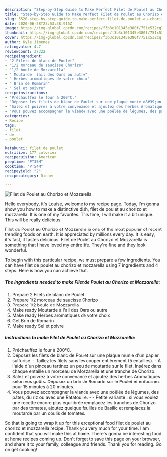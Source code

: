 ```yaml
---
description: "Step-by-Step Guide to Make Perfect Filet de Poulet au Chorizo et Mozzarella"
title: "Step-by-Step Guide to Make Perfect Filet de Poulet au Chorizo et Mozzarella"
slug: 3520-step-by-step-guide-to-make-perfect-filet-de-poulet-au-chorizo-et-mozzarella
date: 2020-06-28T23:53:38.915Z
image: https://img-global.cpcdn.com/recipes/f3b3c101345e380f/751x532cq70/filet-de-poulet-au-chorizo-et-mozzarella-photo-principale-de-la-recette.jpg
thumbnail: https://img-global.cpcdn.com/recipes/f3b3c101345e380f/751x532cq70/filet-de-poulet-au-chorizo-et-mozzarella-photo-principale-de-la-recette.jpg
cover: https://img-global.cpcdn.com/recipes/f3b3c101345e380f/751x532cq70/filet-de-poulet-au-chorizo-et-mozzarella-photo-principale-de-la-recette.jpg
author: Kyle Jimenez
ratingvalue: 4.7
reviewcount: 37322
recipeingredient:
- "2 Filets de blanc de Poulet"
- "1/2 morceau de saucisse Chorizo"
- "1/2 boule de Mozzarella"
- " Moutarde  lail des Ours ou autre"
- " Herbes aromatiques de votre choix"
- " Brin de Romarin"
- " Sel et poivre"
recipeinstructions:
- "Préchauffez le four à 200°C."
- "Déposez les filets de blanc de Poulet sur une plaque munie d&#39;un papier sulfurisé. Taillez les filets sans les couper entièrement (5 entailles). À l&#39;aide d&#39;un pinceau tartinez un peu de moutarde sur le filet. Insérez dans chaque entaille un morceau de Mozzarella et une tranche de Chorizo."
- "Salez et poivrez à votre convenance et ajoutez des herbes Aromatiques selon vos goûts. Déposez un brin de Romarin sur le Poulet et enfournez pour 15 minutes à 20 minutes."
- "Vous pouvez accompagner la viande avec une poêlée de légumes, des pâtes, du riz ou avec une Ratatouille.  Petite variante : si vous voulez une recette encore plus équilibrée remplacez les tranches de Chorizo par des tomates, ajoutez quelque feuilles de Basilic et remplacez la moutarde par un coulis de tomates."
categories:
- Recipe
tags:
- filet
- de
- poulet

katakunci: filet de poulet 
nutrition: 177 calories
recipecuisine: American
preptime: "PT35M"
cooktime: "PT54M"
recipeyield: "2"
recipecategory: Dinner

---
```



![Filet de Poulet au Chorizo et Mozzarella](https://img-global.cpcdn.com/recipes/f3b3c101345e380f/751x532cq70/filet-de-poulet-au-chorizo-et-mozzarella-photo-principale-de-la-recette.jpg)

Hello everybody, it's Louise, welcome to my recipe page. Today, I'm gonna show you how to make a distinctive dish, filet de poulet au chorizo et mozzarella. It is one of my favorites. This time, I will make it a bit unique. This will be really delicious.

Filet de Poulet au Chorizo et Mozzarella is one of the most popular of recent trending foods on earth. It is appreciated by millions every day. It is easy, it's fast, it tastes delicious. Filet de Poulet au Chorizo et Mozzarella is something that I have loved my entire life. They're fine and they look wonderful.




To begin with this particular recipe, we must prepare a few ingredients. You can have filet de poulet au chorizo et mozzarella using 7 ingredients and 4 steps. Here is how you can achieve that.

<!--inarticleads1-->

##### The ingredients needed to make Filet de Poulet au Chorizo et Mozzarella:

1. Prepare 2 Filets de blanc de Poulet
1. Prepare 1/2 morceau de saucisse Chorizo
1. Prepare 1/2 boule de Mozzarella
1. Make ready  Moutarde à l&#39;ail des Ours ou autre
1. Make ready  Herbes aromatiques de votre choix
1. Get  Brin de Romarin
1. Make ready  Sel et poivre




<!--inarticleads2-->

##### Instructions to make Filet de Poulet au Chorizo et Mozzarella:

1. Préchauffez le four à 200°C.
1. Déposez les filets de blanc de Poulet sur une plaque munie d&#39;un papier sulfurisé. - Taillez les filets sans les couper entièrement (5 entailles). - À l&#39;aide d&#39;un pinceau tartinez un peu de moutarde sur le filet. Insérez dans chaque entaille un morceau de Mozzarella et une tranche de Chorizo.
1. Salez et poivrez à votre convenance et ajoutez des herbes Aromatiques selon vos goûts. Déposez un brin de Romarin sur le Poulet et enfournez pour 15 minutes à 20 minutes.
1. Vous pouvez accompagner la viande avec une poêlée de légumes, des pâtes, du riz ou avec une Ratatouille. -  - Petite variante : si vous voulez une recette encore plus équilibrée remplacez les tranches de Chorizo par des tomates, ajoutez quelque feuilles de Basilic et remplacez la moutarde par un coulis de tomates.




So that is going to wrap it up for this exceptional food filet de poulet au chorizo et mozzarella recipe. Thank you very much for your time. I am confident that you will make this at home. There's gonna be interesting food at home recipes coming up. Don't forget to save this page on your browser, and share it to your family, colleague and friends. Thank you for reading. Go on get cooking!
